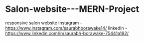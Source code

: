 # Salon-website---MERN-Project
responsive salon website
instagram - https://www.instagram.com/saurabhborawake14/
linkedIn - https://www.linkedin.com/in/saurabh-borawake-75441a192/

